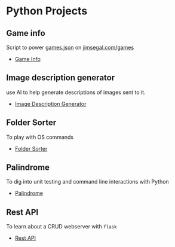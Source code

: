# Python Projects

## Game info

Script to power [games.json](https://github.com/jsegal205/jimsegal-com/blob/main/public/data/games.json) on [jimsegal.com/games](https://jimsegal.com/games)

- [Game Info](./gameinfo/README.md)

## Image description generator

use AI to help generate descriptions of images sent to it.

- [Image Description Generator](./image-alt-text-generator/README.md)

## Folder Sorter

To play with OS commands

- [Folder Sorter](./folder-sorter/README.md)

## Palindrome

To dig into unit testing and command line interactions with Python

- [Palindrome](./Palindrome/README.md)

## Rest API

To learn about a CRUD webserver with `flask`

- [Rest API](./rest-api/README.md)
